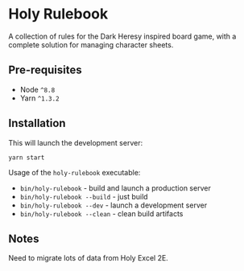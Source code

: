 # Holy Rulebook

A collection of rules for the Dark Heresy inspired board game, with a
complete solution for managing character sheets.

## Pre-requisites

- Node `^8.8`
- Yarn `^1.3.2`

## Installation

This will launch the development server:

```
yarn start
```

Usage of the `holy-rulebook` executable:

- `bin/holy-rulebook` - build and launch a production server
- `bin/holy-rulebook --build` - just build
- `bin/holy-rulebook --dev` - launch a development server
- `bin/holy-rulebook --clean` - clean build artifacts

## Notes

Need to migrate lots of data from Holy Excel 2E.
